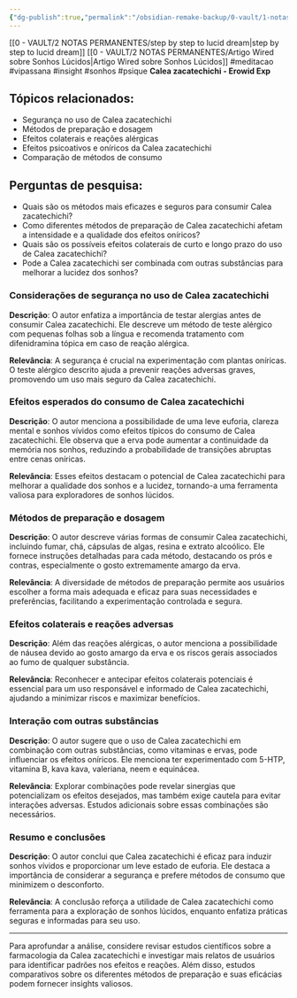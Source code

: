 ```yaml
---
{"dg-publish":true,"permalink":"/obsidian-remake-backup/0-vault/1-notas-literais/biomedicalizacao/calea-zacatechichi-erowid-3/","tags":["meditacao","vipassana","insight","sonhos","psique"],"dgHomeLink":true,"dgShowLocalGraph":true,"dgShowFileTree":true,"dgEnableSearch":true,"noteIcon":""}
---
```


[[0 - VAULT/2 NOTAS PERMANENTES/step by step to lucid dream\|step by step to lucid dream]]
[[0 - VAULT/2 NOTAS PERMANENTES/Artigo Wired sobre Sonhos Lúcidos\|Artigo Wired sobre Sonhos Lúcidos]]
#meditacao #vipassana #insight #sonhos #psique 
**Calea zacatechichi - Erowid Exp**

## Tópicos relacionados:

- Segurança no uso de Calea zacatechichi
- Métodos de preparação e dosagem
- Efeitos colaterais e reações alérgicas
- Efeitos psicoativos e oníricos da Calea zacatechichi
- Comparação de métodos de consumo

## Perguntas de pesquisa:

- Quais são os métodos mais eficazes e seguros para consumir Calea zacatechichi?
- Como diferentes métodos de preparação de Calea zacatechichi afetam a intensidade e a qualidade dos efeitos oníricos?
- Quais são os possíveis efeitos colaterais de curto e longo prazo do uso de Calea zacatechichi?
- Pode a Calea zacatechichi ser combinada com outras substâncias para melhorar a lucidez dos sonhos?

### **Considerações de segurança no uso de Calea zacatechichi**

**Descrição**: O autor enfatiza a importância de testar alergias antes de consumir Calea zacatechichi. Ele descreve um método de teste alérgico com pequenas folhas sob a língua e recomenda tratamento com difenidramina tópica em caso de reação alérgica.

**Relevância**: A segurança é crucial na experimentação com plantas oníricas. O teste alérgico descrito ajuda a prevenir reações adversas graves, promovendo um uso mais seguro da Calea zacatechichi.

### **Efeitos esperados do consumo de Calea zacatechichi**

**Descrição**: O autor menciona a possibilidade de uma leve euforia, clareza mental e sonhos vívidos como efeitos típicos do consumo de Calea zacatechichi. Ele observa que a erva pode aumentar a continuidade da memória nos sonhos, reduzindo a probabilidade de transições abruptas entre cenas oníricas.

**Relevância**: Esses efeitos destacam o potencial de Calea zacatechichi para melhorar a qualidade dos sonhos e a lucidez, tornando-a uma ferramenta valiosa para exploradores de sonhos lúcidos.

### **Métodos de preparação e dosagem**

**Descrição**: O autor descreve várias formas de consumir Calea zacatechichi, incluindo fumar, chá, cápsulas de algas, resina e extrato alcoólico. Ele fornece instruções detalhadas para cada método, destacando os prós e contras, especialmente o gosto extremamente amargo da erva.

**Relevância**: A diversidade de métodos de preparação permite aos usuários escolher a forma mais adequada e eficaz para suas necessidades e preferências, facilitando a experimentação controlada e segura.

### **Efeitos colaterais e reações adversas**

**Descrição**: Além das reações alérgicas, o autor menciona a possibilidade de náusea devido ao gosto amargo da erva e os riscos gerais associados ao fumo de qualquer substância.

**Relevância**: Reconhecer e antecipar efeitos colaterais potenciais é essencial para um uso responsável e informado de Calea zacatechichi, ajudando a minimizar riscos e maximizar benefícios.

### **Interação com outras substâncias**

**Descrição**: O autor sugere que o uso de Calea zacatechichi em combinação com outras substâncias, como vitaminas e ervas, pode influenciar os efeitos oníricos. Ele menciona ter experimentado com 5-HTP, vitamina B, kava kava, valeriana, neem e equinácea.

**Relevância**: Explorar combinações pode revelar sinergias que potencializam os efeitos desejados, mas também exige cautela para evitar interações adversas. Estudos adicionais sobre essas combinações são necessários.

### **Resumo e conclusões**

**Descrição**: O autor conclui que Calea zacatechichi é eficaz para induzir sonhos vívidos e proporcionar um leve estado de euforia. Ele destaca a importância de considerar a segurança e prefere métodos de consumo que minimizem o desconforto.

**Relevância**: A conclusão reforça a utilidade de Calea zacatechichi como ferramenta para a exploração de sonhos lúcidos, enquanto enfatiza práticas seguras e informadas para seu uso.

---

Para aprofundar a análise, considere revisar estudos científicos sobre a farmacologia da Calea zacatechichi e investigar mais relatos de usuários para identificar padrões nos efeitos e reações. Além disso, estudos comparativos sobre os diferentes métodos de preparação e suas eficácias podem fornecer insights valiosos.